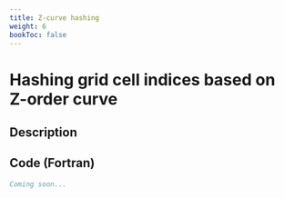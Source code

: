 ```yaml
---
title: Z-curve hashing
weight: 6
bookToc: false
---
```


# Hashing grid cell indices based on Z-order curve

## Description

## Code (Fortran)
```fortran {linenos=false,style=tango}
Coming soon...
```
